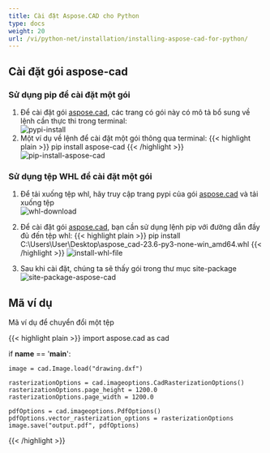 ```yaml
---
title: Cài đặt Aspose.CAD cho Python
type: docs
weight: 20
url: /vi/python-net/installation/installing-aspose-cad-for-python/
---
```


## **Cài đặt gói aspose-cad**

### Sử dụng pip để cài đặt một gói

1. Để cài đặt gói [aspose.cad](https://pypi.org/project/aspose-cad/), các trang có gói này có mô tả bổ sung về lệnh cần thực thi trong terminal:<br/>
![pypi-install](/_assets/python-net/install/pypi-aspose-cad.png)
1. Một ví dụ về lệnh để cài đặt một gói thông qua terminal:
{{< highlight plain >}}
pip install aspose-cad
{{< /highlight >}}
![pip-install-aspose-cad](/_assets/python-net/install/pip-install-aspose.png)

### Sử dụng tệp WHL để cài đặt một gói

1. Để tải xuống tệp whl, hãy truy cập trang pypi của gói [aspose.cad](https://pypi.org/project/aspose-cad/#files) và tải xuống tệp<br/>
![whl-download](/_assets/python-net/install/download-whl-file.png)<br/>
1. Để cài đặt gói [aspose.cad](https://pypi.org/project/aspose-cad/), bạn cần sử dụng lệnh pip với đường dẫn đầy đủ đến tệp whl:
{{< highlight plain >}}
pip install C:\Users\User\Desktop\aspose_cad-23.6-py3-none-win_amd64.whl
{{< /highlight >}}
![install-whl-file](/_assets/python-net/install/install-whl-file-terminal.png)

1. Sau khi cài đặt, chúng ta sẽ thấy gói trong thư mục site-package<br/>
![site-package-aspose-cad](/_assets/python-net/install/site-package-aspose.png)

## Mã ví dụ
Mã ví dụ để chuyển đổi một tệp

{{< highlight plain >}}
import aspose.cad as cad

if __name__ == '__main__':
    
    image = cad.Image.load("drawing.dxf")

    rasterizationOptions = cad.imageoptions.CadRasterizationOptions()
    rasterizationOptions.page_height = 1200.0
    rasterizationOptions.page_width = 1200.0
    
    pdfOptions = cad.imageoptions.PdfOptions()
    pdfOptions.vector_rasterization_options = rasterizationOptions
    image.save("output.pdf", pdfOptions)
{{< /highlight >}}
